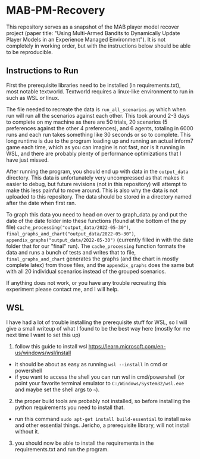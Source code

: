 # MAB-PM-Recovery

This repository serves as a snapshot of the MAB player model recover project (paper title: "Using Multi-Armed Bandits to Dynamically Update Player Models in an Experience Managed Environment"). It is not completely in working order, but with the instructions below should be able to be reproducible.

## Instructions to Run

First the prerequisite libraries need to be installed (in requirements.txt), most notable textworld. Textworld requires a linux-like environment to run in such as WSL or linux.

The file needed to recreate the data is `run_all_scenarios.py` which when run will run all the scenarios against each other. This took around 2-3 days to complete on my machine as there are 50 trials, 20 scenarios (5 preferences against the other 4 preferences), and 6 agents, totaling in 6000 runs and each run takes something like 30 seconds or so to complete. This long runtime is due to the program loading up and running an actual inform7 game each time, which as you can imagine is not fast, nor is it running in WSL, and there are probably plenty of performance optimizations that I have just missed.

After running the program, you should end up with data in the `output_data` directory. This data is unfortunately very uncompressed as that makes it easier to debug, but future revisions (not in this repository) will attempt to make this less painful to move around. This is also why the data is not uploaded to this repository. The data should be stored in a directory named after the date when first ran.

To graph this data you need to head on over to graph_data.py and put the date of the date folder into these functions (found at the bottom of the py file) `cache_processing("output_data/2022-05-30")`, `final_graphs_and_chart("output_data/2022-05-30")`, `appendix_graphs("output_data/2022-05-30")` (currently filled in with the date folder that for our "final" run). The `cache_processing` function formats the data and runs a bunch of tests and writes that to file, `final_graphs_and_chart` generates the graphs (and the chart in mostly complete latex) from those files, and the `appendix_graphs` does the same but with all 20 individual scenarios instead of the grouped scenarios.

If anything does not work, or you have any trouble recreating this experiment please contact me, and I will help.

## WSL

I have had a lot of trouble installing the prerequisite stuff for WSL, so I will give a small writeup of what I found to be the best way here (mostly for me next time I want to set this up)

1. follow this guide to install wsl https://learn.microsoft.com/en-us/windows/wsl/install
- it should be about as easy as running `wsl --install` in cmd or powershell
- if you want to access the shell you can run wsl in cmd/powershell (or point your favorite terminal emulator to `C:/Windows/System32/wsl.exe` and maybe set the shell args to `~`).
2. the proper build tools are probably not installed, so before installing the python requirements you need to install that.
- run this command `sudo apt-get install build-essential` to install `make` and other essential things. Jericho, a prerequisite library, will not install without it.
3. you should now be able to install the requirements in the requirements.txt and run the program.
  
